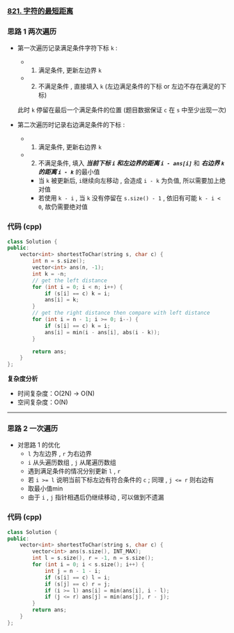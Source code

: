 ### [821. 字符的最短距离](https://leetcode.cn/problems/shortest-distance-to-a-character/)
### 思路 1 两次遍历

* 第一次遍历记录满足条件字符下标 `k` : 
  - 1.  满足条件, 更新左边界 `k`
  - 2.  不满足条件 , 直接填入 `k` (左边满足条件的下标 or 左边不存在满足的下标)  

  此时 `k` 停留在最后一个满足条件的位置 (题目数据保证 `c` 在 `s` 中至少出现一次)

* 第二次遍历时记录右边满足条件的下标 :
  - 1. 满足条件, 更新右边界 `k`
  - 2. 不满足条件, 填入 ___当前下标 `i` 和左边界的距离 `i - ans[i]`___  和  ___右边界 `k` 的距离 `i - k`___ 的最小值
    - 当 `k` 被更新后, `i`继续向左移动 , 会造成 `i - k` 为负值, 所以需要加上绝对值
    - 若使用 `k - i` , 当 `k` 没有停留在 `s.size() - 1` , 依旧有可能 `k - i < 0`, 故仍需要绝对值
### 代码 (cpp)
```cpp
class Solution {
public:
    vector<int> shortestToChar(string s, char c) {
        int n = s.size();
        vector<int> ans(n, -1);
        int k = -n;
        // get the left distance
        for (int i = 0; i < n; i++) {
            if (s[i] == c) k = i;
            ans[i] = k;
        }
        // get the right distance then compare with left distance 
        for (int i = n - 1; i >= 0; i--) {
            if (s[i] == c) k = i;
            ans[i] = min(i - ans[i], abs(i - k));
        }

        return ans;
    }
};
```
**复杂度分析**
- 时间复杂度：O(2N) -> O(N)
- 空间复杂度：O(N)

-------

### 思路 2 一次遍历

* 对思路 1 的优化
  - `l` 为左边界 , `r` 为右边界
  - `i` 从头遍历数组 , `j` 从尾遍历数组
  - 遇到满足条件的情况分别更新 `l` , `r` 
  - 若 `i >= l` 说明当前下标左边有符合条件的 `c` ; 同理 , `j <= r` 则右边有
  - 取最小值min
  - 由于 `i` , `j` 指针相遇后仍继续移动 , 可以做到不遗漏


### 代码 (cpp)
```cpp
class Solution {
public:
    vector<int> shortestToChar(string s, char c) {
        vector<int> ans(s.size(), INT_MAX);
        int l = s.size(), r = -1, n = s.size();
        for (int i = 0; i < s.size(); i++) {
            int j = n - 1 - i;
            if (s[i] == c) l = i;
            if (s[j] == c) r = j;
            if (i >= l) ans[i] = min(ans[i], i - l);
            if (j <= r) ans[j] = min(ans[j], r - j);
        }
        return ans;
    }
};
```
